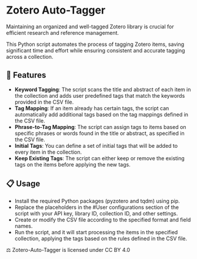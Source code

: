# Zotero Auto-Tagger

Maintaining an organized and well-tagged Zotero library is crucial for efficient research and reference management. 

This Python script automates the process of tagging Zotero items, saving significant time and effort while ensuring consistent and accurate tagging across a collection.

## 🚀 Features
- **Keyword Tagging**: The script scans the title and abstract of each item in the collection and adds user predefined tags that match the keywords provided in the CSV file.
- **Tag Mapping**: If an item already has certain tags, the script can automatically add additional tags based on the tag mappings defined in the CSV file.
- **Phrase-to-Tag Mapping**: The script can assign tags to items based on specific phrases or words found in the title or abstract, as specified in the CSV file.
- **Initial Tags**: You can define a set of initial tags that will be added to every item in the collection.
- **Keep Existing Tags**: The script can either keep or remove the existing tags on the items before applying the new tags.

## 📋 Usage
- Install the required Python packages (pyzotero and tqdm) using pip.
- Replace the placeholders in the #User configurations section of the script with your API key, library ID, collection ID, and other settings.
- Create or modify the CSV file according to the specified format and field names.
- Run the script, and it will start processing the items in the specified collection, applying the tags based on the rules defined in the CSV file.

⚖️ Zotero-Auto-Tagger is licensed under CC BY 4.0
